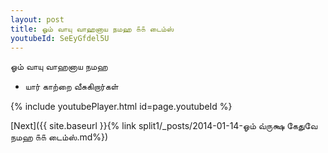 ```yaml
---
layout: post
title: ஓம் வாயு வாஹனாய நமஹ ௧௧ டைம்ஸ்
youtubeId: SeEyGfdel5U
---
```

 
 
 ஓம் வாயு வாஹனாய நமஹ  
 
 -  யார் காற்றை வீசுகிறார்கள் 
 
  
 
  
 
 
 
 
 
 


{% include youtubePlayer.html id=page.youtubeId %}
 
[Next]({{ site.baseurl }}{% link  split1/_posts/2014-01-14-ஓம் வ்ருக்ஷ கேதுவே நமஹ ௧௧ டைம்ஸ்.md%})
 
